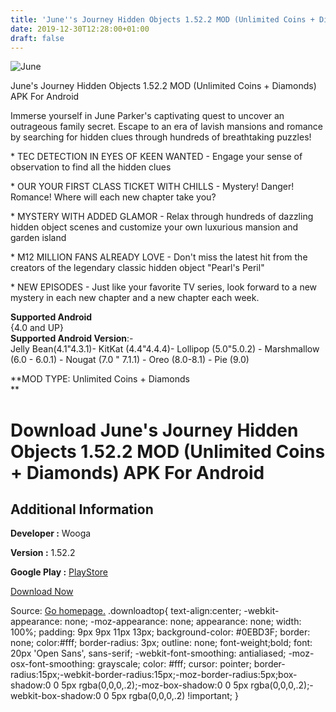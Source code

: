 ```yaml
---
title: 'June''s Journey Hidden Objects 1.52.2 MOD (Unlimited Coins + Diamonds) APK For Android'
date: 2019-12-30T12:28:00+01:00
draft: false
---
```


![June](https://i1.wp.com/apkhome.net/wp-content/uploads/2019/12/Junes-Journey-Hidden-Objects-1.52.2-MOD-Unlimited-Coins-Diamonds.png "June")

  

June's Journey Hidden Objects 1.52.2 MOD (Unlimited Coins + Diamonds) APK For Android

Immerse yourself in June Parker's captivating quest to uncover an outrageous family secret. Escape to an era of lavish mansions and romance by searching for hidden clues through hundreds of breathtaking puzzles!

\* TEC DETECTION IN EYES OF KEEN WANTED - Engage your sense of observation to find all the hidden clues

\* OUR YOUR FIRST CLASS TICKET WITH CHILLS - Mystery! Danger! Romance! Where will each new chapter take you?

\* MYSTERY WITH ADDED GLAMOR - Relax through hundreds of dazzling hidden object scenes and customize your own luxurious mansion and garden island

\* M12 MILLION FANS ALREADY LOVE - Don't miss the latest hit from the creators of the legendary classic hidden object "Pearl's Peril"

\* NEW EPISODES - Just like your favorite TV series, look forward to a new mystery in each new chapter and a new chapter each week.

**Supported Android**  
{4.0 and UP}  
**Supported Android Version**:-  
Jelly Bean(4.1"4.3.1)- KitKat (4.4"4.4.4)- Lollipop (5.0"5.0.2) - Marshmallow (6.0 - 6.0.1) - Nougat (7.0 " 7.1.1) - Oreo (8.0-8.1) - Pie (9.0)

**MOD TYPE: Unlimited Coins + Diamonds  
**

Download June's Journey Hidden Objects 1.52.2 MOD (Unlimited Coins + Diamonds) APK For Android
==============================================================================================

Additional Information
----------------------

**Developer :** Wooga

**Version :** 1.52.2

**Google Play :** [PlayStore](https://play.google.com/store/apps/details?id=net.wooga.junes_journey_hidden_object_mystery_game)

  

[Download Now](https://store4app.co/post/junes-journey-hidden-objects-1-52-2-mod-unlimited-coins-diamonds-apk-for-android_1577705181)

  
Source: [Go homepage.](https://store4app.co/post/junes-journey-hidden-objects-1-52-2-mod-unlimited-coins-diamonds-apk-for-android_1577705181) .downloadtop{ text-align:center; -webkit-appearance: none; -moz-appearance: none; appearance: none; width: 100%; padding: 9px 9px 11px 13px; background-color: #0EBD3F; border: none; color:#fff; border-radius: 3px; outline: none; font-weight;bold; font: 20px 'Open Sans', sans-serif; -webkit-font-smoothing: antialiased; -moz-osx-font-smoothing: grayscale; color: #fff; cursor: pointer; border-radius:15px;-webkit-border-radius:15px;-moz-border-radius:5px;box-shadow:0 0 5px rgba(0,0,0,.2);-moz-box-shadow:0 0 5px rgba(0,0,0,.2);-webkit-box-shadow:0 0 5px rgba(0,0,0,.2) !important; }